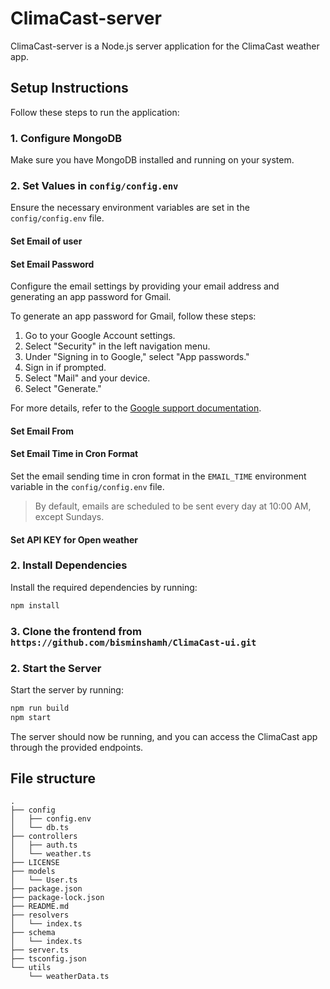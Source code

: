 # ClimaCast-server

ClimaCast-server is a Node.js server application for the ClimaCast weather app.

## Setup Instructions

Follow these steps to run the application:

### 1. Configure MongoDB

Make sure you have MongoDB installed and running on your system.

### 2. Set Values in `config/config.env`

Ensure the necessary environment variables are set in the `config/config.env` file.
#### Set Email of user
#### Set Email Password

Configure the email settings by providing your email address and generating an app password for Gmail.

To generate an app password for Gmail, follow these steps:
1. Go to your Google Account settings.
2. Select "Security" in the left navigation menu.
3. Under "Signing in to Google," select "App passwords."
4. Sign in if prompted.
5. Select "Mail" and your device.
6. Select "Generate."

For more details, refer to the [Google support documentation](https://support.google.com/accounts/answer/185833?hl=en).
#### Set Email From
#### Set Email Time in Cron Format

Set the email sending time in cron format in the `EMAIL_TIME` environment variable in the `config/config.env` file. 

>By default, emails are scheduled to be sent every day at 10:00 AM, except Sundays.
#### Set API KEY for Open weather
### 2. Install Dependencies

Install the required dependencies by running:

```bash
npm install

```

### 3. Clone the frontend from `https://github.com/bisminshamh/ClimaCast-ui.git`
### 2. Start the Server

Start the server by running:

```bash
npm run build
npm start

```
The server should now be running, and you can access the ClimaCast app through the provided endpoints.

## File structure
```
.
├── config
│   ├── config.env
│   └── db.ts
├── controllers
│   ├── auth.ts
│   └── weather.ts
├── LICENSE
├── models
│   └── User.ts
├── package.json
├── package-lock.json
├── README.md
├── resolvers
│   └── index.ts
├── schema
│   └── index.ts
├── server.ts
├── tsconfig.json
└── utils
    └── weatherData.ts
```